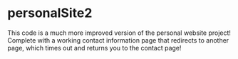 # personalSite2
This code is a much more improved version of the personal website project! Complete with a working contact information page that redirects to another page, which times out and returns you to the contact page!
